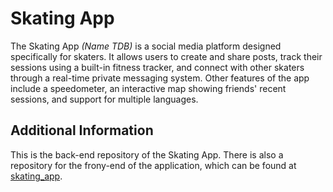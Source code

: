# Skating App

The Skating App *(Name TDB)* is a social media platform designed specifically for skaters. It allows users to create and share posts, track their sessions using a built-in fitness tracker, and connect with other skaters through a real-time private messaging system. Other features of the app include a speedometer, an interactive map showing friends' recent sessions, and support for multiple languages.

## Additional Information

This is the back-end repository of the Skating App. There is also a repository for the frony-end of the application, which can be found at [skating_app](https://github.com/Olwin1/skating_app).